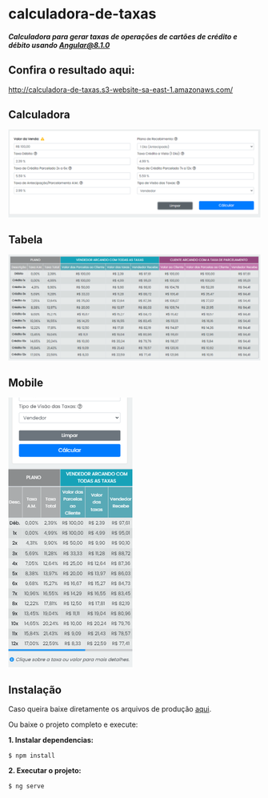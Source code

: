 # calculadora-de-taxas

##### Calculadora para gerar taxas de operações de cartões de crédito e débito usando Angular@8.1.0

## Confira o resultado aqui:

http://calculadora-de-taxas.s3-website-sa-east-1.amazonaws.com/

## Calculadora

![Calculadora](https://github.com/marciocorreadev/calculadora-de-taxas/blob/master/public/img/calc.PNG?raw=true)

## Tabela

![Tabela](https://github.com/marciocorreadev/calculadora-de-taxas/blob/master/public/img/tabela.PNG)

## Mobile

![Tabela](https://github.com/marciocorreadev/calculadora-de-taxas/blob/master/public/img/Mobile.PNG?raw=true)

## Instalação

Caso queira baixe diretamente os arquivos de produção [aqui](https://github.com/correamarcio/calculadora-de-taxas/blob/master/dist/calculadora-de-taxas.rar?raw=true).

Ou baixe o projeto completo e execute:

**1. Instalar dependencias:**

```shell
$ npm install
```

**2. Executar o projeto:**

```shell
$ ng serve
```
